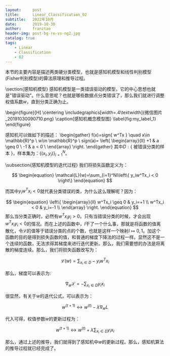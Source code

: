 ```yaml
---
layout:     post
title:      Linear_Classification_02
subtitle:   2022年10月
date:       2019-10-30
author:     franztao
header-img: post-bg-re-vs-ng2.jpg
catalog: true
tags:
    - Linear
    - Classification
    - 02
---
```


    


本节的主要内容是描述两类硬分类模型，也就是感知机模型和线性判别模型(Fisher判别模型)的算法原理和推导过程。

\section{感知机模型}
感知机模型是一类错误驱动的模型，它的中心思想也就是"错误驱动"。什么意思呢？也就是哪些数据点分类错误了，那么我们就进行调整权值系数$w$，直到分类正确为止。

\begin{figure}[H]
    \centering
    \includegraphics[width=.4\textwidth]{微信图片_20191030090710.png}
    \caption{感知机概念模型图}
    \label{fig:my_label_1}
\end{figure}

感知机可以做如下的描述：
\begin{gather}
    f(x)=sign\{ w^Tx \} \quad x\in \mathbb{R}^p \ w\in  \mathbb{R}^p \\
    sign(a)=
    \left\{
    \begin{array}{ll}
      +1 & a \geq 0 \\
      -1 & a < 0 \\
    \end{array}
    \right.
\end{gather}
其中$D:\{$ 被错误分类的样本 $\}$，样本集为：$\{(x_i,y_i)\}_{i=1}^N$。

\subsection{感知机模型的迭代过程}
我们将损失函数定义为：

$$
\begin{equation}
    \mathcal{L}(w)=\sum_{i=1}^NI\left\{ y_iw^Tx_i < 0 \right\}
\end{equation}
$$

而其中$y_iw^Tx_i < 0$就代表分类错误的类，为什么这么理解呢？因为：

$$
\begin{equation}
    \left\{
    \begin{array}{ll}
      w^Tx_i \geq 0 & y_i=+1 \\
      w^Tx_i < 0 & y_i=-1 \\
    \end{array}
    \right.
\end{equation}
$$
那么当分类正确时，必然有$w^Tx_iy_i>0$。只有当错误分类的时候，才会出现$w^Tx_iy_i<0$的情况。而在上述的函数中，$I$干了一个什么事，那就是将函数的值离散化，令$\mathcal{L}$的值等于错误分类的点的个数，也就是这样一个映射$I\mapsto0,1$。加这个函数的目的是得到损失函数的值，和普通的梯度下降法的过程一样。显然这不是一个连续的函数，无法求得其梯度来进行迭代更新。那么，我们需要想的办法是将离散的梯度连续。那么，我们将损失函数改写为：

$$
\begin{equation}
    \mathcal{L}(w)=\sum_{x_i\in D}-y_iw^Tx_i
\end{equation}
$$

那么，梯度可以表示为:

$$
\begin{equation}
    \nabla_{w}\mathcal{L} = -\sum_{x_i\in D}y_ix_i
\end{equation}
$$

很显然，有关于$w$的迭代公式，可以表示为：

$$
\begin{equation}
    w^{(t+1)}\longleftrightarrow w^{(t)}-\lambda \nabla_w L
\end{equation}
$$

代入可得，权值参数$w$的更新过程为：

$$
\begin{equation}
    w^{(t+1)}\longleftrightarrow w^{(t)}+\lambda \sum_{x_i\in D}y_ix_i
\end{equation}
$$

那么，通过上述的推导，我们就得到了感知机中$w$的更新过程。那么，感知机算法的推导过程就已经完成了。


